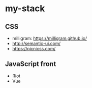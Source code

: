# my-stack


## CSS

- milligram: https://milligram.github.io/
- http://semantic-ui.com/
- https://picnicss.com/

## JavaScript front

- Riot
- Vue

